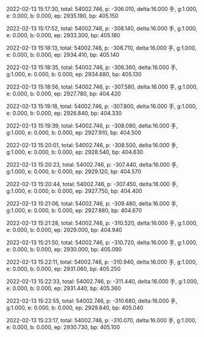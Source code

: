 2022-02-13 15:17:30, total: 54002.746, p: -306.010, delta:16.000 手, g:1.000, e: 0.000, b: 0.000, ep: 2935.190, bp: 405.150

2022-02-13 15:17:52, total: 54002.746, p: -308.140, delta:16.000 手, g:1.000, e: 0.000, b: 0.000, ep: 2933.300, bp: 405.180

2022-02-13 15:18:13, total: 54002.746, p: -306.710, delta:16.000 手, g:1.000, e: 0.000, b: 0.000, ep: 2934.410, bp: 405.140

2022-02-13 15:18:35, total: 54002.746, p: -306.360, delta:16.000 手, g:1.000, e: 0.000, b: 0.000, ep: 2934.680, bp: 405.130

2022-02-13 15:18:56, total: 54002.746, p: -307.580, delta:16.000 手, g:1.000, e: 0.000, b: 0.000, ep: 2927.780, bp: 404.420

2022-02-13 15:19:18, total: 54002.746, p: -307.800, delta:16.000 手, g:1.000, e: 0.000, b: 0.000, ep: 2926.840, bp: 404.330

2022-02-13 15:19:39, total: 54002.746, p: -308.090, delta:16.000 手, g:1.000, e: 0.000, b: 0.000, ep: 2927.910, bp: 404.500

2022-02-13 15:20:01, total: 54002.746, p: -308.500, delta:16.000 手, g:1.000, e: 0.000, b: 0.000, ep: 2928.540, bp: 404.630

2022-02-13 15:20:23, total: 54002.746, p: -307.440, delta:16.000 手, g:1.000, e: 0.000, b: 0.000, ep: 2929.120, bp: 404.570

2022-02-13 15:20:44, total: 54002.746, p: -307.450, delta:16.000 手, g:1.000, e: 0.000, b: 0.000, ep: 2927.750, bp: 404.400

2022-02-13 15:21:06, total: 54002.746, p: -309.480, delta:16.000 手, g:1.000, e: 0.000, b: 0.000, ep: 2927.880, bp: 404.670

2022-02-13 15:21:28, total: 54002.746, p: -310.520, delta:16.000 手, g:1.000, e: 0.000, b: 0.000, ep: 2929.000, bp: 404.940

2022-02-13 15:21:50, total: 54002.746, p: -310.720, delta:16.000 手, g:1.000, e: 0.000, b: 0.000, ep: 2930.000, bp: 405.090

2022-02-13 15:22:11, total: 54002.746, p: -310.940, delta:16.000 手, g:1.000, e: 0.000, b: 0.000, ep: 2931.060, bp: 405.250

2022-02-13 15:22:33, total: 54002.746, p: -311.440, delta:16.000 手, g:1.000, e: 0.000, b: 0.000, ep: 2931.440, bp: 405.360

2022-02-13 15:22:55, total: 54002.746, p: -310.680, delta:16.000 手, g:1.000, e: 0.000, b: 0.000, ep: 2929.640, bp: 405.040

2022-02-13 15:23:17, total: 54002.746, p: -310.070, delta:16.000 手, g:1.000, e: 0.000, b: 0.000, ep: 2930.730, bp: 405.100